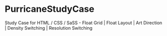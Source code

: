 # PurricaneStudyCase
Study Case for HTML / CSS / SaSS - Float Grid | Float Layout | Art Direction | Density Switching | Resolution Switching
